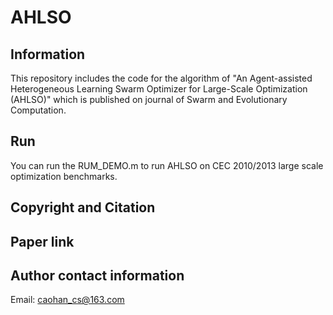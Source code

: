 # AHLSO
## Information 
This repository includes the code for the algorithm of "An Agent-assisted Heterogeneous Learning Swarm Optimizer for Large-Scale Optimization (AHLSO)" which is published on journal of Swarm and Evolutionary Computation. 

## Run
You can run the RUM_DEMO.m to run AHLSO on CEC 2010/2013 large scale optimization benchmarks.

## Copyright and Citation 

## Paper link

## Author contact information
Email: caohan_cs@163.com

